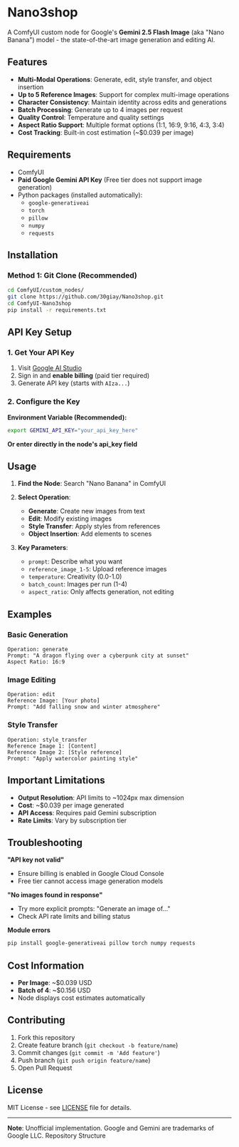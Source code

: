 # Nano3shop

A ComfyUI custom node for Google's **Gemini 2.5 Flash Image** (aka "Nano Banana") model - the state-of-the-art image generation and editing AI.

## Features

- **Multi-Modal Operations**: Generate, edit, style transfer, and object insertion
- **Up to 5 Reference Images**: Support for complex multi-image operations  
- **Character Consistency**: Maintain identity across edits and generations
- **Batch Processing**: Generate up to 4 images per request
- **Quality Control**: Temperature and quality settings
- **Aspect Ratio Support**: Multiple format options (1:1, 16:9, 9:16, 4:3, 3:4)
- **Cost Tracking**: Built-in cost estimation (~$0.039 per image)

## Requirements

- ComfyUI
- **Paid Google Gemini API Key** (Free tier does not support image generation)
- Python packages (installed automatically):
  - `google-generativeai`
  - `torch`
  - `pillow`
  - `numpy`
  - `requests`

## Installation

### Method 1: Git Clone (Recommended)

```bash
cd ComfyUI/custom_nodes/
git clone https://github.com/30giay/Nano3shop.git
cd ComfyUI-Nano3shop
pip install -r requirements.txt
```

## API Key Setup

### 1. Get Your API Key

1. Visit [Google AI Studio](https://aistudio.google.com/app/apikey)
2. Sign in and **enable billing** (paid tier required)
3. Generate API key (starts with `AIza...`)

### 2. Configure the Key

**Environment Variable (Recommended):**
```bash
export GEMINI_API_KEY="your_api_key_here"
```

**Or enter directly in the node's api_key field**

## Usage

1. **Find the Node**: Search "Nano Banana" in ComfyUI
2. **Select Operation**:
   - **Generate**: Create new images from text
   - **Edit**: Modify existing images 
   - **Style Transfer**: Apply styles from references
   - **Object Insertion**: Add elements to scenes

3. **Key Parameters**:
   - `prompt`: Describe what you want
   - `reference_image_1-5`: Upload reference images
   - `temperature`: Creativity (0.0-1.0)
   - `batch_count`: Images per run (1-4)
   - `aspect_ratio`: Only affects generation, not editing

## Examples

### Basic Generation
```
Operation: generate
Prompt: "A dragon flying over a cyberpunk city at sunset"
Aspect Ratio: 16:9
```

### Image Editing
```
Operation: edit  
Reference Image: [Your photo]
Prompt: "Add falling snow and winter atmosphere"
```

### Style Transfer
```
Operation: style_transfer
Reference Image 1: [Content]
Reference Image 2: [Style reference]
Prompt: "Apply watercolor painting style"
```

## Important Limitations

- **Output Resolution**: API limits to ~1024px max dimension
- **Cost**: ~$0.039 per image generated
- **API Access**: Requires paid Gemini subscription
- **Rate Limits**: Vary by subscription tier

## Troubleshooting

**"API key not valid"**
- Ensure billing is enabled in Google Cloud Console
- Free tier cannot access image generation models

**"No images found in response"**
- Try more explicit prompts: "Generate an image of..."
- Check API rate limits and billing status

**Module errors**
```bash
pip install google-generativeai pillow torch numpy requests
```

## Cost Information

- **Per Image**: ~$0.039 USD
- **Batch of 4**: ~$0.156 USD  
- Node displays cost estimates automatically

## Contributing

1. Fork this repository
2. Create feature branch (`git checkout -b feature/name`)
3. Commit changes (`git commit -m 'Add feature'`)
4. Push branch (`git push origin feature/name`)
5. Open Pull Request

## License

MIT License - see [LICENSE](LICENSE) file for details.


---

**Note**: Unofficial implementation. Google and Gemini are trademarks of Google LLC. Repository Structure

